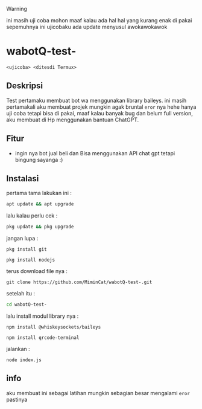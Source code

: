 
> [!WARNING]
> ini masih uji coba mohon maaf kalau ada hal hal yang kurang enak di pakai sepemuhnya ini ujicobaku ada update menyusul awokawokawok

# wabotQ-test-
`
 <ujicoba> <ditesdi Termux>
`
## Deskripsi

Test pertamaku membuat bot wa menggunakan library baileys.
ini masih pertamakali aku membuat projek mungkin agak bruntal `eror` nya hehe hanya uji coba tetapi bisa di pakai, maaf kalau banyak bug dan belum full version, aku membuat di Hp menggunakan bantuan ChatGPT.


## Fitur

- ingin nya bot jual beli dan Bisa menggunakan API chat gpt tetapi bingung sayanga :)

## Instalasi

pertama tama lakukan ini :
```bash 
apt update && apt upgrade
```

lalu kalau perlu cek :
```bash
pkg update && pkg upgrade
```

jangan lupa :
```
pkg install git

pkg install nodejs
```

terus download file nya :
```
git clone https://github.com/MiminCat/wabotQ-test-.git
```

setelah itu :
```bash
cd wabotQ-test-
```

lalu install modul library nya :
```
npm install @whiskeysockets/baileys

npm install qrcode-terminal
```

jalankan :
```
node index.js
```

## info

aku membuat ini sebagai latihan mungkin sebagian besar mengalami `eror` pastinya












